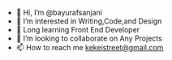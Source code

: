 - 👋 Hi, I’m @bayurafsanjani
- 👀 I’m interested in Writing,Code,and Design
- 🌱 Long learning Front End Developer
- 💞️ I’m looking to collaborate on Any Projects
- 📫 How to reach me kekeistreet@gmail.com

<!---
bayurafsanjani/bayurafsanjani is a ✨ special ✨ repository because its `README.md` (this file) appears on your GitHub profile.
You can click the Preview link to take a look at your changes.
--->
